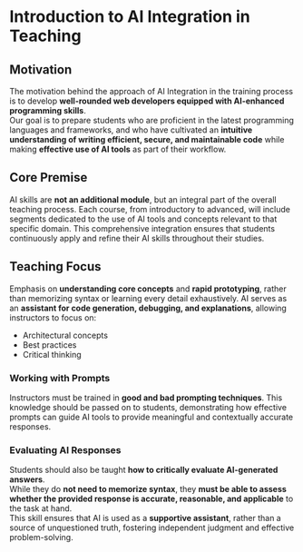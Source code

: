 # Introduction to AI Integration in Teaching 

## Motivation
The motivation behind the approach of AI Integration in the training process is to develop **well-rounded web developers equipped with AI-enhanced programming skills**.  
Our goal is to prepare students who are proficient in the latest programming languages and frameworks, and who have cultivated an **intuitive understanding of writing efficient, secure, and maintainable code** while making **effective use of AI tools** as part of their workflow.

## Core Premise 
AI skills are **not an additional module**, but an integral part of the overall teaching process. Each course, from introductory to advanced, will include segments dedicated to the use of AI tools and concepts relevant to that specific domain. This comprehensive integration ensures that students continuously apply and refine their AI skills throughout their studies. 

## Teaching Focus 
Emphasis on **understanding core concepts** and **rapid prototyping**, rather than memorizing syntax or learning every detail exhaustively. 
AI serves as an **assistant for code generation, debugging, and explanations**, allowing instructors to focus on: 
- Architectural concepts 
- Best practices 
- Critical thinking 

### Working with Prompts 
Instructors must be trained in **good and bad prompting techniques**. 
This knowledge should be passed on to students, demonstrating how effective prompts can guide AI tools to provide meaningful and contextually accurate responses.
  

### Evaluating AI Responses
Students should also be taught **how to critically evaluate AI-generated answers**.  
While they do **not need to memorize syntax**, they **must be able to assess whether the provided response is accurate, reasonable, and applicable** to the task at hand.  
This skill ensures that AI is used as a **supportive assistant**, rather than a source of unquestioned truth, fostering independent judgment and effective problem-solving.